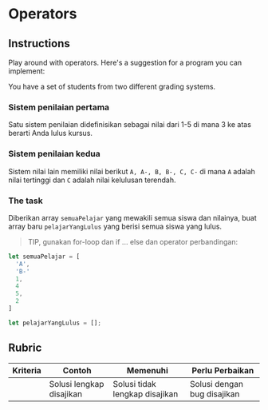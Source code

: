 # Operators

## Instructions

Play around with operators. Here's a suggestion for a program you can implement:

You have a set of students from two different grading systems.

### Sistem penilaian pertama

Satu sistem penilaian didefinisikan sebagai nilai dari 1-5 di mana 3 ke atas berarti Anda lulus kursus.

### Sistem penilaian kedua

Sistem nilai lain memiliki nilai berikut `A, A-, B, B-, C, C-` di mana `A` adalah nilai tertinggi dan `C` adalah nilai kelulusan terendah.

### The task

Diberikan array `semuaPelajar` yang mewakili semua siswa dan nilainya, buat array baru `pelajarYangLulus` yang berisi semua siswa yang lulus.

> TIP, gunakan for-loop dan if ... else dan operator perbandingan:

```javascript
let semuaPelajar = [
  'A',
  'B-'
  1,
  4
  5,
  2
]

let pelajarYangLulus = [];
```

## Rubric

| Kriteria | Contoh                   | Memenuhi                       | Perlu Perbaikan             |
| -------- | ------------------------ | ------------------------------ | --------------------------- |
|          | Solusi lengkap disajikan | Solusi tidak lengkap disajikan | Solusi dengan bug disajikan |
